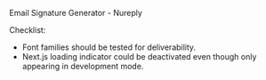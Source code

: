 Email Signature Generator - Nureply



Checklist:
- Font families should be tested for deliverability.
- Next.js loading indicator could be deactivated even though only appearing in development mode.
